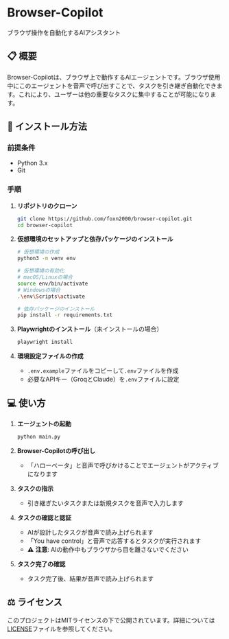 # Browser-Copilot

ブラウザ操作を自動化するAIアシスタント

## 📋 概要

Browser-Copilotは、ブラウザ上で動作するAIエージェントです。ブラウザ使用中にこのエージェントを音声で呼び出すことで、タスクを引き継ぎ自動化できます。これにより、ユーザーは他の重要なタスクに集中することが可能になります。

## 🚀 インストール方法

### 前提条件
- Python 3.x
- Git

### 手順
1. **リポジトリのクローン**
   ```bash
   git clone https://github.com/foxn2000/browser-copilot.git
   cd browser-copilot
   ```

2. **仮想環境のセットアップと依存パッケージのインストール**
   ```bash
   # 仮想環境の作成
   python3 -m venv env

   # 仮想環境の有効化
   # macOS/Linuxの場合
   source env/bin/activate
   # Windowsの場合
   .\env\Scripts\activate

   # 依存パッケージのインストール
   pip install -r requirements.txt
   ```

3. **Playwrightのインストール**（未インストールの場合）
   ```bash
   playwright install
   ```

4. **環境設定ファイルの作成**
   - `.env.example`ファイルをコピーして`.env`ファイルを作成
   - 必要なAPIキー（GroqとClaude）を`.env`ファイルに設定

## 💻 使い方

1. **エージェントの起動**
   ```bash
   python main.py
   ```

2. **Browser-Copilotの呼び出し**
   - 「ハローベータ」と音声で呼びかけることでエージェントがアクティブになります

3. **タスクの指示**
   - 引き継ぎたいタスクまたは新規タスクを音声で入力します

4. **タスクの確認と認証**
   - AIが設計したタスクが音声で読み上げられます
   - 「You have control」と音声で応答するとタスクが実行されます
   - ⚠️ **注意**: AIの動作中もブラウザから目を離さないでください

5. **タスク完了の確認**
   - タスク完了後、結果が音声で読み上げられます

## ⚖️ ライセンス

このプロジェクトはMITライセンスの下で公開されています。詳細については[LICENSE](./LICENSE)ファイルを参照してください。
